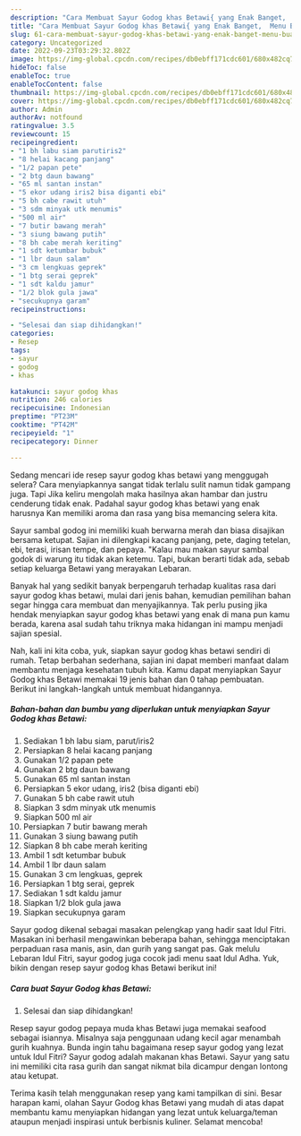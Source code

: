 ```yaml
---
description: "Cara Membuat Sayur Godog khas Betawi{ yang Enak Banget,  Menu Buat lebaran"
title: "Cara Membuat Sayur Godog khas Betawi{ yang Enak Banget,  Menu Buat lebaran"
slug: 61-cara-membuat-sayur-godog-khas-betawi-yang-enak-banget-menu-buat-lebaran
category: Uncategorized
date: 2022-09-23T03:29:32.802Z
image: https://img-global.cpcdn.com/recipes/db0ebff171cdc601/680x482cq70/sayur-godog-khas-betawi-foto-resep-utama.jpg
hideToc: false
enableToc: true
enableTocContent: false
thumbnail: https://img-global.cpcdn.com/recipes/db0ebff171cdc601/680x482cq70/sayur-godog-khas-betawi-foto-resep-utama.jpg
cover: https://img-global.cpcdn.com/recipes/db0ebff171cdc601/680x482cq70/sayur-godog-khas-betawi-foto-resep-utama.jpg
author: Admin
authorAv: notfound
ratingvalue: 3.5
reviewcount: 15
recipeingredient:
- "1 bh labu siam parutiris2"
- "8 helai kacang panjang"
- "1/2 papan pete"
- "2 btg daun bawang"
- "65 ml santan instan"
- "5 ekor udang iris2 bisa diganti ebi"
- "5 bh cabe rawit utuh"
- "3 sdm minyak utk menumis"
- "500 ml air"
- "7 butir bawang merah"
- "3 siung bawang putih"
- "8 bh cabe merah keriting"
- "1 sdt ketumbar bubuk"
- "1 lbr daun salam"
- "3 cm lengkuas geprek"
- "1 btg serai geprek"
- "1 sdt kaldu jamur"
- "1/2 blok gula jawa"
- "secukupnya garam"
recipeinstructions:

- "Selesai dan siap dihidangkan!"
categories:
- Resep
tags:
- sayur
- godog
- khas

katakunci: sayur godog khas 
nutrition: 246 calories
recipecuisine: Indonesian
preptime: "PT23M"
cooktime: "PT42M"
recipeyield: "1"
recipecategory: Dinner

---
```



Sedang mencari ide resep sayur godog khas betawi yang menggugah selera? Cara menyiapkannya sangat tidak terlalu sulit namun tidak gampang juga. Tapi Jika keliru mengolah maka hasilnya akan hambar dan justru cenderung tidak enak. Padahal sayur godog khas betawi yang enak harusnya Kan memiliki aroma dan rasa yang bisa memancing selera kita.


Sayur sambal godog ini memiliki kuah berwarna merah dan biasa disajikan bersama ketupat. Sajian ini dilengkapi kacang panjang, pete, daging tetelan, ebi, terasi, irisan tempe, dan pepaya. &#34;Kalau mau makan sayur sambal godok di warung itu tidak akan ketemu. Tapi, bukan berarti tidak ada, sebab setiap keluarga Betawi yang merayakan Lebaran.

Banyak hal yang sedikit banyak berpengaruh terhadap kualitas rasa dari sayur godog khas betawi, mulai dari jenis bahan, kemudian pemilihan bahan segar hingga cara membuat dan menyajikannya. Tak perlu pusing jika hendak menyiapkan sayur godog khas betawi yang enak di mana pun kamu berada, karena asal sudah tahu triknya maka hidangan ini mampu menjadi sajian spesial.


Nah, kali ini kita coba, yuk, siapkan sayur godog khas betawi sendiri di rumah. Tetap berbahan sederhana, sajian ini dapat memberi manfaat dalam membantu menjaga kesehatan tubuh kita. Kamu dapat menyiapkan Sayur Godog khas Betawi memakai 19 jenis bahan dan 0 tahap pembuatan. Berikut ini langkah-langkah untuk membuat hidangannya.

<!--inarticleads1-->

##### Bahan-bahan dan bumbu yang diperlukan untuk menyiapkan Sayur Godog khas Betawi:

1. Sediakan 1 bh labu siam, parut/iris2
1. Persiapkan 8 helai kacang panjang
1. Gunakan 1/2 papan pete
1. Gunakan 2 btg daun bawang
1. Gunakan 65 ml santan instan
1. Persiapkan 5 ekor udang, iris2 (bisa diganti ebi)
1. Gunakan 5 bh cabe rawit utuh
1. Siapkan 3 sdm minyak utk menumis
1. Siapkan 500 ml air
1. Persiapkan 7 butir bawang merah
1. Gunakan 3 siung bawang putih
1. Siapkan 8 bh cabe merah keriting
1. Ambil 1 sdt ketumbar bubuk
1. Ambil 1 lbr daun salam
1. Gunakan 3 cm lengkuas, geprek
1. Persiapkan 1 btg serai, geprek
1. Sediakan 1 sdt kaldu jamur
1. Siapkan 1/2 blok gula jawa
1. Siapkan secukupnya garam


Sayur godog dikenal sebagai masakan pelengkap yang hadir saat Idul Fitri. Masakan ini berhasil mengawinkan beberapa bahan, sehingga menciptakan perpaduan rasa manis, asin, dan gurih yang sangat pas. Gak melulu Lebaran Idul Fitri, sayur godog juga cocok jadi menu saat Idul Adha. Yuk, bikin dengan resep sayur godog khas Betawi berikut ini! 

<!--inarticleads2-->

##### Cara buat Sayur Godog khas Betawi:


1. Selesai dan siap dihidangkan!

Resep sayur godog pepaya muda khas Betawi juga memakai seafood sebagai isiannya. Misalnya saja penggunaan udang kecil agar menambah gurih kuahnya. Bunda ingin tahu bagaimana resep sayur godog yang lezat untuk Idul Fitri? Sayur godog adalah makanan khas Betawi. Sayur yang satu ini memiliki cita rasa gurih dan sangat nikmat bila dicampur dengan lontong atau ketupat. 

Terima kasih telah menggunakan resep yang kami tampilkan di sini. Besar harapan kami, olahan Sayur Godog khas Betawi yang mudah di atas dapat membantu kamu menyiapkan hidangan yang lezat untuk keluarga/teman ataupun menjadi inspirasi untuk berbisnis kuliner. Selamat mencoba!
